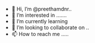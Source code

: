 - 👋 Hi, I’m @preethamdnr..
- 👀 I’m interested in .......
- 🌱 I’m currently learning 
- 💞️ I’m looking to collaborate on ..
- 📫 How to reach me .....
<!---
preethamdnr/preethamdnr is a ✨ special ✨ repository because its `README.md` (this file) appears on your GitHub profile.
You can click the Preview link to take a look at your changes.
--->
